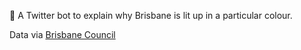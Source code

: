 🌉 A Twitter bot to explain why Brisbane is lit up in a particular colour.

Data via [Brisbane Council](https://www.brisbane.qld.gov.au/laws-permits/laws-permits-businesses/light-brisbane-hang-bridge-banner/light-brisbane)

